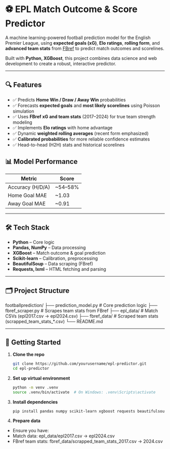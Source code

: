 # ⚽ EPL Match Outcome & Score Predictor

A machine learning-powered football prediction model for the English Premier League, using **expected goals (xG)**, **Elo ratings**, **rolling form**, and **advanced team stats** from [FBref](https://fbref.com) to predict match outcomes and scorelines.

Built with **Python, XGBoost**, this project combines data science and web development to create a robust, interactive predictor.

---

## 🔍 Features

- ✅ Predicts **Home Win / Draw / Away Win** probabilities
- ✅ Forecasts **expected goals** and **most likely scorelines** using Poisson simulation
- ✅ Uses **FBref xG and team stats** (2017–2024) for true team strength modeling
- ✅ Implements **Elo ratings** with home advantage
- ✅ Dynamic **weighted rolling averages** (recent form emphasized)
- ✅ **Calibrated probabilities** for more reliable confidence estimates
- ✅ Head-to-head (H2H) stats and historical scorelines

## 📊 Model Performance

| Metric | Score |
|-------|-------|
| Accuracy (H/D/A) | ~54–58% |
| Home Goal MAE | ~1.03 |
| Away Goal MAE | ~0.91 |

---
## 🛠️ Tech Stack

- **Python** – Core logic
- **Pandas, NumPy** – Data processing
- **XGBoost** – Match outcome & goal prediction
- **Scikit-learn** – Calibration, preprocessing
- **BeautifulSoup** – Data scraping (FBref)
- **Requests, lxml** – HTML fetching and parsing

---
## 🗂️ Project Structure

footballprediction/
├── prediction_model.py # Core prediction logic
├── fbref_scraper.py # Scrapes team stats from FBref
├── epl_data/ # Match CSVs (epl2017.csv → epl2024.csv)
├── fbref_data/ # Scraped team stats (scrapped_team_stats_*.csv)
└── README.md

---

## 🚀 Getting Started

1. **Clone the repo**
   ```bash
   git clone https://github.com/yourusername/epl-predictor.git
   cd epl-predictor
2. **Set up virtual environment**
   ```bash
   python -m venv .venv
   source .venv/bin/activate  # On Windows: .venv\Scripts\activate
3. **Install dependencies**
   ```bash
   pip install pandas numpy scikit-learn xgboost requests beautifulsoup4 lxml
4. **Prepare data**
- Ensure you have:
- Match data: epl_data/epl2017.csv → epl2024.csv
- FBref team stats: fbref_data/scrapped_team_stats_2017.csv → 2024.csv





